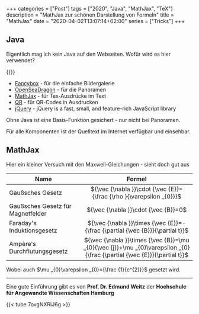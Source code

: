 +++
categories  = ["Post"]
tags        = ["2020", "Java", "MathJax", "TeX"]
description = "MathJax zur schönen Darstellung von Formeln"
title       = "MathJax"
date        = "2020-04-02T13:07:14+02:00"
series      = ["Tricks"]
+++
## Java

Eigentlich mag ich kein Java auf den Webseiten. Wofür wird es hier verwendet?

<!--more-->

{{<tex>}}

* [Fancybox][] - für die einfache Bildergalerie
* [OpenSeaDragon][] - für die Panoramen
* [MathJax][] - für Tex-Ausdrücke im Text
* [QR][] - für QR-Codes in Ausdrucken
* [jQuery][] - jQuery is a fast, small, and feature-rich JavaScript library

Ohne Java ist eine Basis-Funktion gesichert - nur nicht bei Panoramen.

Für alle Komponenten ist der Quelltext im Internet verfügbar und einsehbar.

## MathJax

Hier ein kleiner Versuch mit den Maxwell-Gleichungen - sieht doch gut aus

|Name|Formel|
|----|:----:|
|Gaußsches Gesetz|${\vec {\nabla }}\cdot {\vec {E}}={\frac {\rho }{\varepsilon _{0}}}$|
|Gaußsches Gesetz für Magnetfelder|${\vec {\nabla }}\cdot {\vec {B}}=0$|
|Faraday's Induktionsgesetz|${\vec {\nabla }}\times {\vec {E}}=-{\frac {\partial {\vec {B}}}{\partial t}}$|
|Ampère's Durchflutungsgesetz|${\vec {\nabla }}\times {\vec {B}}=\mu _{0}{\vec {j}}+\mu _{0}\varepsilon _{0}{\frac {\partial {\vec {E}}}{\partial t}}$|

Wobei auch $\mu _{0}\varepsilon _{0}={\frac {1}{c^{2}}}$ gesetzt wird.

---

Eine gute Einführung gibt es von **Prof. Dr. Edmund Weitz** der **Hochschule für Angewandte Wissenschaften Hamburg**
<div class=w-50-l>
{{< tube 7ovgNXRiJ6g >}}
</div>

[Fancybox]:  https://github.com/fancyapps/fancybox "fancyBox"
[OpenSeaDragon]: https://openseadragon.github.io/ "OpenSeaDragon"
[MathJax]: https://www.mathjax.org/ "MathJax"
[QR]: http://www.d-project.com/ "QR"
[jQuery]: https://jquery.com/ "jQuery is a fast, small, and feature-rich JavaScript library"